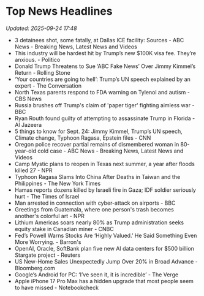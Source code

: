 # Top News Headlines

_Updated: 2025-09-24 17:48_

- 3 detainees shot, some fatally, at Dallas ICE facility: Sources - ABC News - Breaking News, Latest News and Videos
- This industry will be hardest hit by Trump’s new $100K visa fee. They’re anxious. - Politico
- Donald Trump Threatens to Sue ‘ABC Fake News’ Over Jimmy Kimmel’s Return - Rolling Stone
- ‘Your countries are going to hell’: Trump’s UN speech explained by an expert - The Conversation
- North Texas parents respond to FDA warning on Tylenol and autism - CBS News
- Russia brushes off Trump's claim of 'paper tiger' fighting aimless war - BBC
- Ryan Routh found guilty of attempting to assassinate Trump in Florida - Al Jazeera
- 5 things to know for Sept. 24: Jimmy Kimmel, Trump’s UN speech, Climate change, Typhoon Ragasa, Epstein files - CNN
- Oregon police recover partial remains of dismembered woman in 80-year-old cold case - ABC News - Breaking News, Latest News and Videos
- Camp Mystic plans to reopen in Texas next summer, a year after floods killed 27 - NPR
- Typhoon Ragasa Slams Into China After Deaths in Taiwan and the Philippines - The New York Times
- Hamas reports dozens killed by Israeli fire in Gaza; IDF soldier seriously hurt - The Times of Israel
- Man arrested in connection with cyber-attack on airports - BBC
- Greetings from Guatemala, where one person's trash becomes another's colorful art - NPR
- Lithium Americas soars nearly 80% as Trump administration seeks equity stake in Canadian miner - CNBC
- Fed’s Powell Warns Stocks Are ‘Highly Valued.’ He Said Something Even More Worrying. - Barron's
- OpenAI, Oracle, SoftBank plan five new AI data centers for $500 billion Stargate project - Reuters
- US New-Home Sales Unexpectedly Jump Over 20% in Broad Advance - Bloomberg.com
- Google’s Android for PC: ‘I’ve seen it, it is incredible’ - The Verge
- Apple iPhone 17 Pro Max has a hidden upgrade that most people seem to have missed - Notebookcheck